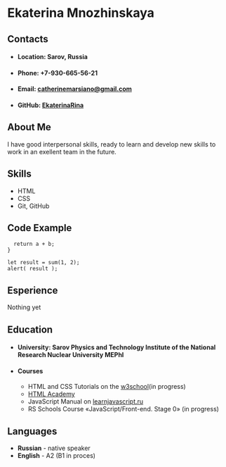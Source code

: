 # Ekaterina Mnozhinskaya
## Contacts
* #### Location: Sarov, Russia
* #### Phone: +7-930-665-56-21
* #### Email: catherinemarsiano@gmail.com
* #### GitHub: [EkaterinaRina](https://github.com/EkaterinaRina) 
## About Me
I have good interpersonal skills, ready to learn and develop new skills to work in an exellent team in the future.
## Skills
* HTML
* CSS
* Git, GitHub
## Code Example
```function sum(a, b) {
  return a + b;
}

let result = sum(1, 2);
alert( result );
```
## Esperience
Nothing yet
## Education
* #### University: Sarov Physics and Technology Institute of the National Research Nuclear University MEPhI
* #### Courses
  * HTML and CSS Tutorials on the [w3school](https://www.w3schools.com/)(in progress)
  * [HTML Academy](https://htmlacademy.ru/study)
  * JavaScript Manual on [learnjavascript.ru](https://learn.javascript.ru/)
  * RS Schools Course «JavaScript/Front-end. Stage 0» (in progress)
## Languages
* **Russian** - native speaker
* **English** - A2 (B1 in proces)
